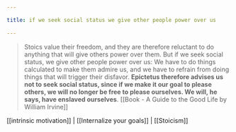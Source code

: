 ```yaml
---
title: if we seek social status we give other people power over us 
---
```

> Stoics value their freedom, and they are therefore reluctant to do anything that will give others power over them. But if we seek social status, we give other people power over us: We have to do things calculated to make them admire us, and we have to refrain from doing things that will trigger their disfavor. **Epictetus therefore advises us not to seek social status, since if we make it our goal to please others, we will no longer be free to please ourselves. We will, he says, have enslaved ourselves**.
> [[Book - A Guide to the Good Life by William Irvine]]

[[intrinsic motivation]] | [[Internalize your goals]] | [[Stoicism]]
